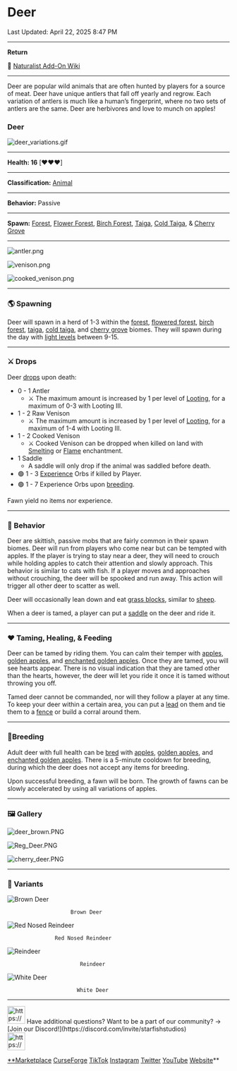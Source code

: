 # Deer

Last Updated: April 22, 2025 8:47 PM

---

**Return**

🐻 [Naturalist Add-On Wiki](https://www.notion.so/1a7a9a61c3f1800c8e32e893d6e7f430?pvs=21)

---

Deer are popular wild animals that are often hunted by players for a source of meat. Deer have unique antlers that fall off yearly and regrow. Each variation of antlers is much like a human’s fingerprint, where no two sets of antlers are the same. Deer are herbivores and love to munch on apples!

<aside>

### **Deer**

![deer_variations.gif](Deer%201dd816019a9f81cda0f7d4dc206b73a8/deer_variations.gif)

---

**Health: 16** [♥️♥️♥️]

---

**Classification:** [Animal](https://minecraft.fandom.com/wiki/Animal) 

---

**Behavior:** Passive

---

**Spawn:** [Forest](https://minecraft.wiki/w/Forest), [Flower Forest](https://minecraft.wiki/w/Flower_Forest), [Birch Forest](https://minecraft.wiki/w/Birch_Forest), [Taiga](https://minecraft.wiki/w/Taiga), [Cold Taiga](https://minecraft.wiki/w/Snowy_Taiga), & [Cherry Grove](https://minecraft.wiki/w/Cherry_Grove)

---

![antler.png](Deer%201dd816019a9f81cda0f7d4dc206b73a8/antler.png)

![venison.png](Deer%201dd816019a9f81cda0f7d4dc206b73a8/venison.png)

![cooked_venison.png](Deer%201dd816019a9f81cda0f7d4dc206b73a8/cooked_venison.png)

</aside>

---

### 🌎 Spawning

Deer will spawn in a herd of 1-3 within the [forest](https://minecraft.wiki/w/Forest), [flowered forest](https://minecraft.wiki/w/Flower_Forest), [birch forest](https://minecraft.wiki/w/Birch_Forest), [taiga](https://minecraft.wiki/w/Taiga), [cold taiga](https://minecraft.wiki/w/Snowy_Taiga), and [cherry grove](https://minecraft.wiki/w/Cherry_Grove) biomes. They will spawn during the day with [light levels](https://minecraft.fandom.com/wiki/Light) between 9-15.

---

### ⚔️ Drops

Deer [drops](https://minecraft.fandom.com/wiki/Drops) upon death:

- 0 - 1 Antler
    - ⚔️ The maximum amount is increased by 1 per level of [Looting](https://minecraft.fandom.com/wiki/Looting), for a maximum of 0-3 with Looting III.
- 1 - 2 Raw Venison
    - ⚔️ The maximum amount is increased by 1 per level of [Looting](https://minecraft.fandom.com/wiki/Looting), for a maximum of 1-4 with Looting III.
- 1 - 2 Cooked Venison
    - ⚔️ Cooked Venison can be dropped when killed on land with [Smelting](https://minecraft.fandom.com/wiki/Fire_Aspect) or [Flame](https://minecraft.fandom.com/wiki/Flame) enchantment.
- 1 Saddle
    - A saddle will only drop if the animal was saddled before death.
- 🟢 1 - 3 [Experience](https://minecraft.fandom.com/wiki/Experience) Orbs if killed by Player.
- 🟢 1 - 7 Experience Orbs upon [breeding](https://minecraft.fandom.com/wiki/Breeding).

Fawn yield no items nor experience.

---

### 🧠 Behavior

Deer are skittish, passive mobs that are fairly common in their spawn biomes. Deer will run from players who come near but can be tempted with apples. If the player is trying to stay near a deer, they will need to crouch while holding apples to catch their attention and slowly approach. This behavior is similar to cats with fish. If a player moves and approaches without crouching, the deer will be spooked and run away. This action will trigger all other deer to scatter as well.

Deer will occasionally lean down and eat [grass blocks](https://minecraft.fandom.com/wiki/Grass_Block), similar to [sheep](https://minecraft.fandom.com/wiki/Sheep).

When a deer is tamed, a player can put a [saddle](https://minecraft.wiki/w/Saddle) on the deer and ride it.

---

### ❤️ Taming, Healing, & Feeding

Deer can be tamed by riding them. You can calm their temper with [apples](https://minecraft.wiki/w/Apple), [golden apples](https://minecraft.wiki/w/Golden_Apple), and [enchanted golden apples](https://minecraft.wiki/w/Enchanted_Golden_Apple). Once they are tamed, you will see hearts appear. There is no visual indication that they are tamed other than the hearts, however, the deer will let you ride it once it is tamed without throwing you off.

Tamed deer cannot be commanded, nor will they follow a player at any time. To keep your deer within a certain area, you can put a [lead](https://minecraft.wiki/w/Lead) on them and tie them to a [fence](https://minecraft.wiki/w/Wooden_Fence) or build a corral around them. 

---

### 🥚Breeding

Adult deer with full health can be [bred](https://minecraft.fandom.com/wiki/Breeding) with [apples](https://minecraft.wiki/w/Apple), [golden apples](https://minecraft.wiki/w/Golden_Apple), and [enchanted golden apples](https://minecraft.wiki/w/Enchanted_Golden_Apple). There is a 5-minute cooldown for breeding, during which the deer does not accept any items for breeding.

Upon successful breeding, a fawn will be born. The growth of fawns can be slowly accelerated by using all variations of apples.

---

### 🖼️ Gallery

![deer_brown.PNG](Deer%201dd816019a9f81cda0f7d4dc206b73a8/deer_brown.png)

![Reg_Deer.PNG](Deer%201dd816019a9f81cda0f7d4dc206b73a8/Reg_Deer.png)

![cherry_deer.PNG](Deer%201dd816019a9f81cda0f7d4dc206b73a8/cherry_deer.png)

---

### 🎨 Variants

![                        Brown Deer](Deer%201dd816019a9f81cda0f7d4dc206b73a8/deer2.gif)

                        Brown Deer

![                   Red Nosed Reindeer](Deer%201dd816019a9f81cda0f7d4dc206b73a8/deer_red.gif)

                   Red Nosed Reindeer

![                           Reindeer](Deer%201dd816019a9f81cda0f7d4dc206b73a8/deer_reindeer.gif)

                           Reindeer

![                          White Deer](Deer%201dd816019a9f81cda0f7d4dc206b73a8/deer_white.gif)

                          White Deer

---

<aside>
<img src="https://www.notion.so/icons/headset_red.svg" alt="https://www.notion.so/icons/headset_red.svg" width="40px" /> Have additional questions? Want to be a part of our community? → [Join our Discord!](https://discord.com/invite/starfishstudios)

</aside>

<aside>
<img src="https://www.notion.so/icons/star_red.svg" alt="https://www.notion.so/icons/star_red.svg" width="40px" />

[**Marketplace](https://www.minecraft.net/en-us/marketplace/creator?name=Starfish%20Studios)      [CurseForge](https://www.curseforge.com/members/starfish_studios/projects)      [TikTok](https://www.tiktok.com/@starfishstudios)      [Instagram](https://www.instagram.com/starfishstudiosinc/)      [Twitter](https://twitter.com/starfishstudios)      [YouTube](https://www.youtube.com/@starfishstudios)      [Website](https://starfish-studios.com/)**

</aside>
